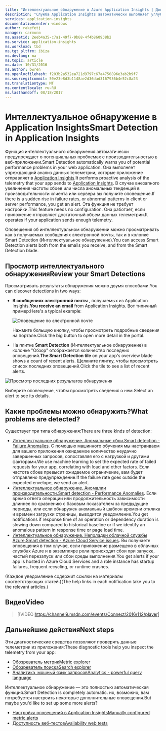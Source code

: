 ```yaml
---
title: "Интеллектуальное обнаружение в Azure Application Insights | Документация Майкрософт"
description: "Служба Application Insights автоматически выполняет углубленный анализ телеметрии вашего приложения и предупреждает о потенциальных проблемах."
services: application-insights
documentationcenter: windows
author: rakefetj
manager: carmonm
ms.assetid: 2eeb4a35-c7a1-49f7-9b68-4f4b860938b2
ms.service: application-insights
ms.workload: tbd
ms.tgt_pltfrm: ibiza
ms.devlang: na
ms.topic: article
ms.date: 10/31/2016
ms.author: bwren
ms.openlocfilehash: f203b2a532ea721d9797c67a4750896e3ab2b9f7
ms.sourcegitcommit: 50e23e8d3b1148ae2d36dad3167936b4e52c8a23
ms.translationtype: MT
ms.contentlocale: ru-RU
ms.lasthandoff: 08/18/2017
---
```

# <a name="smart-detection-in-application-insights"></a><span data-ttu-id="5cf89-103">Интеллектуальное обнаружение в Application Insights</span><span class="sxs-lookup"><span data-stu-id="5cf89-103">Smart Detection in Application Insights</span></span>
 <span data-ttu-id="5cf89-104">Функция интеллектуального обнаружения автоматически предупреждает о потенциальных проблемах с производительностью в веб-приложении.</span><span class="sxs-lookup"><span data-stu-id="5cf89-104">Smart Detection automatically warns you of potential performance problems in your web application.</span></span> <span data-ttu-id="5cf89-105">Она выполняет упреждающий анализ данных телеметрии, которые приложение отправляет в [Application Insights](app-insights-overview.md).</span><span class="sxs-lookup"><span data-stu-id="5cf89-105">It performs proactive analysis of the telemetry that your app sends to [Application Insights](app-insights-overview.md).</span></span> <span data-ttu-id="5cf89-106">В случае внезапного увеличения частоты сбоев или числа аномальных тенденций в производительности клиента или сервера вы получите оповещение.</span><span class="sxs-lookup"><span data-stu-id="5cf89-106">If there is a sudden rise in failure rates, or abnormal patterns in client or server performance, you get an alert.</span></span> <span data-ttu-id="5cf89-107">Эта функция не требует настройки.</span><span class="sxs-lookup"><span data-stu-id="5cf89-107">This feature needs no configuration.</span></span> <span data-ttu-id="5cf89-108">Она работает, если приложение отправляет достаточный объем данных телеметрии.</span><span class="sxs-lookup"><span data-stu-id="5cf89-108">It operates if your application sends enough telemetry.</span></span>

<span data-ttu-id="5cf89-109">Оповещения об интеллектуальном обнаружении можно просматривать как в получаемых сообщениях электронной почты, так и в колонке Smart Detection (Интеллектуальное обнаружение).</span><span class="sxs-lookup"><span data-stu-id="5cf89-109">You can access Smart Detection alerts both from the emails you receive, and from the Smart Detection blade.</span></span>

## <a name="review-your-smart-detections"></a><span data-ttu-id="5cf89-110">Просмотр интеллектуального обнаружения</span><span class="sxs-lookup"><span data-stu-id="5cf89-110">Review your Smart Detections</span></span>
<span data-ttu-id="5cf89-111">Просматривать результаты обнаружения можно двумя способами.</span><span class="sxs-lookup"><span data-stu-id="5cf89-111">You can discover detections in two ways:</span></span>

* <span data-ttu-id="5cf89-112">**В сообщениях электронной почты** , получаемых из Application Insights.</span><span class="sxs-lookup"><span data-stu-id="5cf89-112">**You receive an email** from Application Insights.</span></span> <span data-ttu-id="5cf89-113">Вот типичный пример:</span><span class="sxs-lookup"><span data-stu-id="5cf89-113">Here's a typical example:</span></span>
  
    ![Оповещение по электронной почте](./media/app-insights-proactive-diagnostics/03.png)
  
    <span data-ttu-id="5cf89-115">Нажмите большую кнопку, чтобы просмотреть подробные сведения на портале.</span><span class="sxs-lookup"><span data-stu-id="5cf89-115">Click the big button to open more detail in the portal.</span></span>
* <span data-ttu-id="5cf89-116">На плитке **Smart Detection** (Интеллектуальное обнаружение) в колонке "Обзор" отображается количество последних оповещений.</span><span class="sxs-lookup"><span data-stu-id="5cf89-116">**The Smart Detection tile** on your app's overview blade shows a count of recent alerts.</span></span> <span data-ttu-id="5cf89-117">Щелкните плитку, чтобы просмотреть список последних оповещений.</span><span class="sxs-lookup"><span data-stu-id="5cf89-117">Click the tile to see a list of recent alerts.</span></span>

![Просмотр последних результатов обнаружения](./media/app-insights-proactive-diagnostics/04.png)

<span data-ttu-id="5cf89-119">Выберите оповещение, чтобы просмотреть сведения о нем.</span><span class="sxs-lookup"><span data-stu-id="5cf89-119">Select an alert to see its details.</span></span>

## <a name="what-problems-are-detected"></a><span data-ttu-id="5cf89-120">Какие проблемы можно обнаружить?</span><span class="sxs-lookup"><span data-stu-id="5cf89-120">What problems are detected?</span></span>
<span data-ttu-id="5cf89-121">Существует три типа обнаружения:</span><span class="sxs-lookup"><span data-stu-id="5cf89-121">There are three kinds of detection:</span></span>

* <span data-ttu-id="5cf89-122">[Интеллектуальное обнаружение. Аномальные сбои.](app-insights-proactive-failure-diagnostics.md)</span><span class="sxs-lookup"><span data-stu-id="5cf89-122">[Smart detection - Failure Anomalies](app-insights-proactive-failure-diagnostics.md).</span></span> <span data-ttu-id="5cf89-123">С помощью машинного обучения мы настраиваем для вашего приложения ожидаемое количество неудачно завершенных запросов, сопоставляя его с нагрузкой и другими факторами.</span><span class="sxs-lookup"><span data-stu-id="5cf89-123">We use machine learning to set the expected rate of failed requests for your app, correlating with load and other factors.</span></span> <span data-ttu-id="5cf89-124">Если частота сбоев превысит ожидаемое ограничение, вам будет отправлено предупреждение.</span><span class="sxs-lookup"><span data-stu-id="5cf89-124">If the failure rate goes outside the expected envelope, we send an alert.</span></span>
* <span data-ttu-id="5cf89-125">[Интеллектуальное обнаружение. Аномалии производительности.](app-insights-proactive-performance-diagnostics.md)</span><span class="sxs-lookup"><span data-stu-id="5cf89-125">[Smart detection - Performance Anomalies](app-insights-proactive-performance-diagnostics.md).</span></span> <span data-ttu-id="5cf89-126">Если время ответа операции или продолжительность зависимости длиннее по сравнению с базовым показателем за предыдущие периоды, или если обнаружен аномальный шаблон времени отклика и времени загрузки страницы, выводится уведомление.</span><span class="sxs-lookup"><span data-stu-id="5cf89-126">You get notifications if response time of an operation or dependency duration is slowing down compared to historical baseline or if we identify an anomalous pattern in response time or page load time.</span></span>   
* <span data-ttu-id="5cf89-127">[Интеллектуальное обнаружение. Неполадки облачной службы Azure.](https://azure.microsoft.com/blog/proactive-notifications-on-cloud-service-issues-with-azure-diagnostics-and-application-insights/)</span><span class="sxs-lookup"><span data-stu-id="5cf89-127">[Smart detection - Azure Cloud Service issues](https://azure.microsoft.com/blog/proactive-notifications-on-cloud-service-issues-with-azure-diagnostics-and-application-insights/).</span></span> <span data-ttu-id="5cf89-128">Вы получаете оповещения в том случае, если приложение размещено в облачных службах Azure и в экземпляре роли происходят сбои при запуске, частый перезапуск или сбои среды выполнения.</span><span class="sxs-lookup"><span data-stu-id="5cf89-128">You get alerts if your app is hosted in Azure Cloud Services and a role instance has startup failures, frequent recycling, or runtime crashes.</span></span>

<span data-ttu-id="5cf89-129">(Каждое уведомление содержит ссылки на материалы соответствующих статей.)</span><span class="sxs-lookup"><span data-stu-id="5cf89-129">(The help links in each notification take you to the relevant articles.)</span></span>

## <a name="video"></a><span data-ttu-id="5cf89-130">Видео</span><span class="sxs-lookup"><span data-stu-id="5cf89-130">Video</span></span>

> [!VIDEO https://channel9.msdn.com/events/Connect/2016/112/player]

## <a name="next-steps"></a><span data-ttu-id="5cf89-131">Дальнейшие действия</span><span class="sxs-lookup"><span data-stu-id="5cf89-131">Next steps</span></span>
<span data-ttu-id="5cf89-132">Эти диагностические средства позволяют проверять данные телеметрии из приложения:</span><span class="sxs-lookup"><span data-stu-id="5cf89-132">These diagnostic tools help you inspect the telemetry from your app:</span></span>

* [<span data-ttu-id="5cf89-133">Обозреватель метрик</span><span class="sxs-lookup"><span data-stu-id="5cf89-133">Metric explorer</span></span>](app-insights-metrics-explorer.md)
* [<span data-ttu-id="5cf89-134">Обозреватель поиска</span><span class="sxs-lookup"><span data-stu-id="5cf89-134">Search explorer</span></span>](app-insights-diagnostic-search.md)
* [<span data-ttu-id="5cf89-135">Аналитика, мощный язык запросов</span><span class="sxs-lookup"><span data-stu-id="5cf89-135">Analytics - powerful query language</span></span>](app-insights-analytics-tour.md)

<span data-ttu-id="5cf89-136">Интеллектуальное обнаружение — это полностью автоматическая функция.</span><span class="sxs-lookup"><span data-stu-id="5cf89-136">Smart Detection is completely automatic.</span></span> <span data-ttu-id="5cf89-137">но, возможно, вам потребуется настроить некоторые дополнительные оповещения.</span><span class="sxs-lookup"><span data-stu-id="5cf89-137">But maybe you'd like to set up some more alerts?</span></span>

* [<span data-ttu-id="5cf89-138">Настройка оповещений в Application Insights</span><span class="sxs-lookup"><span data-stu-id="5cf89-138">Manually configured metric alerts</span></span>](app-insights-alerts.md)
* [<span data-ttu-id="5cf89-139">Доступность веб-тестов</span><span class="sxs-lookup"><span data-stu-id="5cf89-139">Availability web tests</span></span>](app-insights-monitor-web-app-availability.md) 

